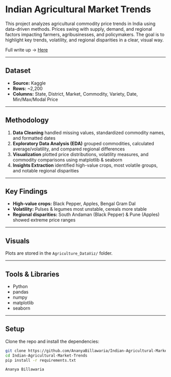 
# Indian Agricultural Market Trends  

This project analyzes agricultural commodity price trends in India using data-driven methods. Prices swing with supply, demand, and regional factors impacting farmers, agribusinesses, and policymakers. The goal is to highlight key trends, volatility, and regional disparities in a clear, visual way.  

Full write up → [Here](https://medium.com/your-link-here)  

---

## Dataset  
- **Source:** Kaggle  
- **Rows:** ~2,200  
- **Columns:** State, District, Market, Commodity, Variety, Date, Min/Max/Modal Price  

---

## Methodology  
1. **Data Cleaning** handled missing values, standardized commodity names, and formatted dates  
2. **Exploratory Data Analysis (EDA)** grouped commodities, calculated average/volatility, and compared regional differences  
3. **Visualization** plotted price distributions, volatility measures, and commodity comparisons using matplotlib & seaborn  
4. **Insights Extraction** identified high-value crops, most volatile groups, and notable regional disparities  

---

## Key Findings  
- **High-value crops:** Black Pepper, Apples, Bengal Gram Dal  
- **Volatility:** Pulses & legumes most unstable, cereals more stable  
- **Regional disparities:** South Andaman (Black Pepper) & Pune (Apples) showed extreme price ranges  

---

## Visuals  
Plots are stored in the `Agriculture_DataViz/` folder.  

---

## Tools & Libraries  
- Python  
- pandas  
- numpy  
- matplotlib  
- seaborn  

---

## Setup  

Clone the repo and install the dependencies:  

```bash
git clone https://github.com/AnanyaBillawaria/Indian-Agricultural-Market-Trends.git
cd Indian-Agricultural-Market-Trends
pip install -r requirements.txt

Ananya Billawaria
